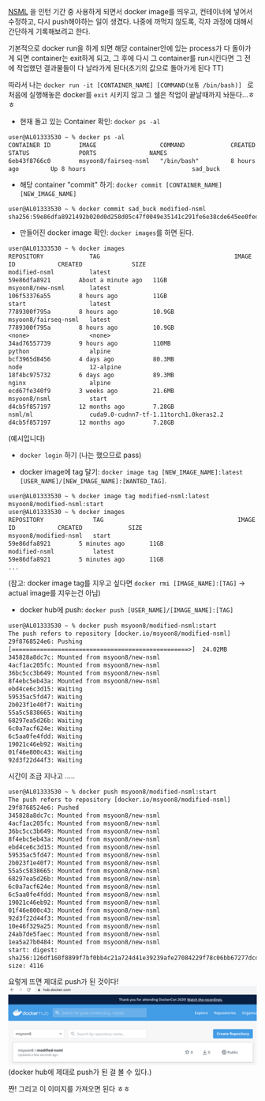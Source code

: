 [NSML](https://ai.nsml.navercorp.com/intro) 을 인턴 기간 중 사용하게 되면서 docker image를 띄우고, 컨테이너에 넣어서 수정하고, 다시 push해야하는 일이 생겼다.
나중에 까먹지 않도록, 각자 과정에 대해서 간단하게 기록해보려고 한다.

기본적으로 docker run을 하게 되면 해당 container안에 있는 process가 다 돌아가게 되면 container는 exit하게 되고, 그 후에 다시 그 container를 run시킨다면 그 전에 작업했던 결과물들이 다 날라가게 된다(초기의 값으로 돌아가게 된다 TT)

따라서 나는 `docker run -it [CONTAINER_NAME] [COMMAND(보통 /bin/bash)] ` 로 처음에 실행해놓은 docker를 `exit` 시키지 않고 그 쉘은 작업이 끝날때까지 놔둔다...ㅎㅎ


- 현재 돌고 있는 Container 확인: `docker ps -al`

```
user@AL01333530 ~ % docker ps -al
CONTAINER ID        IMAGE                  COMMAND             CREATED             STATUS              PORTS               NAMES
6eb43f8766c0        msyoon8/fairseq-nsml   "/bin/bash"         8 hours ago         Up 8 hours                              sad_buck
```


- 해당 container "commit" 하기: `docker commit [CONTAINER_NAME] [NEW_IMAGE_NAME]`

```
user@AL01333530 ~ % docker commit sad_buck modified-nsml
sha256:59e86dfa8921492b020d0d258d05c47f0049e35141c291fe6e38cde645ee0fed
```


- 만들어진 docker image 확인: `docker images`를 하면 된다.

```
user@AL01333530 ~ % docker images
REPOSITORY             TAG                                      IMAGE ID            CREATED              SIZE
modified-nsml          latest                                   59e86dfa8921        About a minute ago   11GB
msyoon8/new-nsml       latest                                   106f53376a55        8 hours ago          11GB
start                  latest                                   7789300f795a        8 hours ago          10.9GB
msyoon8/fairseq-nsml   latest                                   7789300f795a        8 hours ago          10.9GB
<none>                 <none>                                   34ad76557739        9 hours ago          110MB
python                 alpine                                   bcf3965d8456        4 days ago           80.3MB
node                   12-alpine                                18f4bc975732        6 days ago           89.3MB
nginx                  alpine                                   ecd67fe340f9        3 weeks ago          21.6MB
msyoon8/nsml           start                                    d4cb5f857197        12 months ago        7.28GB
nsml/ml                cuda9.0-cudnn7-tf-1.11torch1.0keras2.2   d4cb5f857197        12 months ago        7.28GB
```
(예시입니다)

- `docker login` 하기 (나는 했으므로 pass)


- docker image에 tag 달기: `docker image tag [NEW_IMAGE_NAME]:latest [USER_NAME]/[NEW_IMAGE_NAME]:[WANTED_TAG]`. 

```
user@AL01333530 ~ % docker image tag modified-nsml:latest msyoon8/modified-nsml:start
user@AL01333530 ~ % docker images
REPOSITORY              TAG                                      IMAGE ID            CREATED             SIZE
msyoon8/modified-nsml   start                                    59e86dfa8921        5 minutes ago       11GB
modified-nsml           latest                                   59e86dfa8921        5 minutes ago       11GB
...
```


(참고: docker image tag를 지우고 싶다면 `docker rmi [IMAGE_NAME]:[TAG]` -> actual image를 지우는건 아님)

- docker hub에 push: `docker push [USER_NAME]/[IMAGE_NAME]:[TAG]` 

```
user@AL01333530 ~ % docker push msyoon8/modified-nsml:start
The push refers to repository [docker.io/msyoon8/modified-nsml]
29f8768524e6: Pushing [==================================================>]  24.02MB
345828a8dc7c: Mounted from msyoon8/new-nsml
4acf1ac205fc: Mounted from msyoon8/new-nsml
36bc5cc3b649: Mounted from msyoon8/new-nsml
8f4ebc5eb43a: Mounted from msyoon8/new-nsml
ebd4ce6c3d15: Waiting
59535ac5fd47: Waiting
2b023f1e40f7: Waiting
55a5c5838665: Waiting
68297ea5d26b: Waiting
6c0a7acf624e: Waiting
6c5aa0fe4fdd: Waiting
19021c46eb92: Waiting
01f46e800c43: Waiting
92d3f22d44f3: Waiting
```
시간이 조금 지나고 .....
```
user@AL01333530 ~ % docker push msyoon8/modified-nsml:start
The push refers to repository [docker.io/msyoon8/modified-nsml]
29f8768524e6: Pushed 
345828a8dc7c: Mounted from msyoon8/new-nsml 
4acf1ac205fc: Mounted from msyoon8/new-nsml 
36bc5cc3b649: Mounted from msyoon8/new-nsml 
8f4ebc5eb43a: Mounted from msyoon8/new-nsml 
ebd4ce6c3d15: Mounted from msyoon8/new-nsml 
59535ac5fd47: Mounted from msyoon8/new-nsml 
2b023f1e40f7: Mounted from msyoon8/new-nsml 
55a5c5838665: Mounted from msyoon8/new-nsml 
68297ea5d26b: Mounted from msyoon8/new-nsml 
6c0a7acf624e: Mounted from msyoon8/new-nsml 
6c5aa0fe4fdd: Mounted from msyoon8/new-nsml 
19021c46eb92: Mounted from msyoon8/new-nsml 
01f46e800c43: Mounted from msyoon8/new-nsml 
92d3f22d44f3: Mounted from msyoon8/new-nsml 
10e46f329a25: Mounted from msyoon8/new-nsml 
24ab7de5faec: Mounted from msyoon8/new-nsml 
1ea5a27b0484: Mounted from msyoon8/new-nsml 
start: digest: sha256:126df160f8899f7bf0bb4c21a724d41e39239afe27084229f78c06bb67277dcd size: 4116
```
요렇게 뜨면 제대로 push가 된 것이다!
![dockerhub-image](../assets/images/docker.jpg)
(docker hub에 제대로 push가 된 걸 볼 수 있다.)

쨘!
그리고 이 이미지를 가져오면 된다 ㅎㅎ
